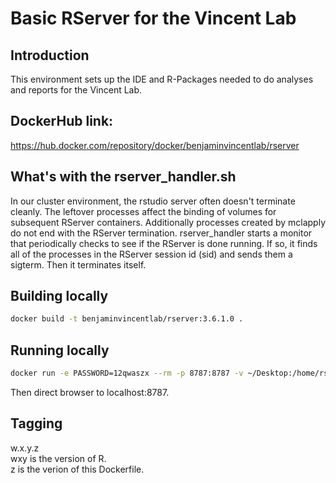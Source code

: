 # Basic RServer for the Vincent Lab  

## Introduction  
This environment sets up the IDE and R-Packages needed to do analyses and reports for the Vincent Lab.  


## DockerHub link:  
https://hub.docker.com/repository/docker/benjaminvincentlab/rserver  


## What's with the rserver_handler.sh  
In our cluster environment, the rstudio server often doesn't terminate cleanly.  The leftover processes affect the binding of volumes for subsequent RServer containers. Additionally processes created by mclapply do not end with the RServer termination.  rserver_handler starts a monitor that periodically checks to see if the RServer is done running.  If so, it finds all of the processes in the RServer session id (sid) and sends them a sigterm. Then it terminates itself.  


## Building locally  
```bash
docker build -t benjaminvincentlab/rserver:3.6.1.0 .
```


## Running locally  
```bash
docker run -e PASSWORD=12qwaszx --rm -p 8787:8787 -v ~/Desktop:/home/rstudio   benjaminvincentlab/rserver:3.6.1.0 8787
```
Then direct browser to localhost:8787.  


## Tagging
w.x.y.z  
wxy is the version of R.  
z is the verion of this Dockerfile.  
